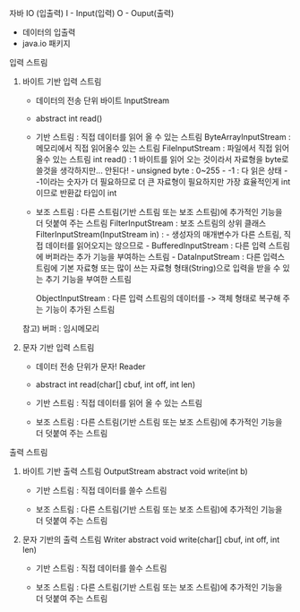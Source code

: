 자바 IO (입출력) 
I - Input(입력)
O - Ouput(출력)
- 데이터의 입출력 
- java.io 패키지 

입력 스트림 
1. 바이트 기반 입력 스트림
	- 데이터의 전송 단위 바이트
InputStream 	
	- abstract int read() 
	
	- 기반 스트림 : 직접 데이터를 읽어 올 수 있는 스트림
		ByteArrayInputStream : 메모리에서 직접 읽어올수 있는 스트림
		FileInputStream : 파일에서 직접 읽어 올수 있는 스트림
				int read() : 1 바이트를 읽어 오는 것이라서 자료형을 byte로 쓸것을 생각하지만... 안된다!
							  - unsigned byte : 0~255
							  - -1 : 다 읽은 상태
							  - -1이라는 숫자가 더 필요하므로 더 큰 자료형이 필요하지만 가장 효율적인게 int이므로 반환값 타입이 int 
				
	- 보조 스트림 : 다른 스트림(기반 스트림 또는 보조 스트림)에 추가적인 기능을 더 덧붙여 주는 스트림 
		FilterInputStream : 보조 스트림의 상위 클래스
						FilterInputStream(InputStream in) : 
					- 생성자의 매개변수가 다른 스트림, 직접 데이터를 읽어오지는 않으므로
			- BufferedInputStream : 다른 입력 스트림에 버퍼라는 추가 기능을 부여하는 스트림 
			- DataInputStream : 다른 입력스트림에 기본 자료형 또는 많이 쓰는 자료형 형태(String)으로 입력을 받을 수 있는 추기 기능을 부여한 스트림
		
		ObjectInputStream : 다른 입력 스트림의 데이터를 -> 객체 형태로 복구해 주는 기능이 추가된 스트림 
			
	참고)
		버퍼 : 임시메모리
		
2. 문자 기반 입력 스트림 
	- 데이터 전송 단위가 문자!
Reader 
	- abstract int read(char[] cbuf, int off, int len)
	
	- 기반 스트림 : 직접 데이터를 읽어 올 수 있는 스트림
	
	- 보조 스트림 : 다른 스트림(기반 스트림 또는 보조 스트림)에 추가적인 기능을 더 덧붙여 주는 스트림 

출력 스트림 
1. 바이트 기반 출력 스트림 
OutputStream 
	abstract void write(int b)
	
	- 기반 스트림 : 직접 데이터를 쓸수  스트림
	
	- 보조 스트림 : 다른 스트림(기반 스트림 또는 보조 스트림)에 추가적인 기능을 더 덧붙여 주는 스트림 

2. 문자 기반의 출력 스트림 
Writer
	abstract void write(char[] cbuf, int off, int len)
	
	- 기반 스트림 : 직접 데이터를 쓸수  스트림
	
	- 보조 스트림 : 다른 스트림(기반 스트림 또는 보조 스트림)에 추가적인 기능을 더 덧붙여 주는 스트림 